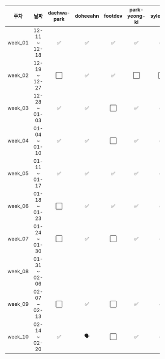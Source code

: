 |   주차    |      날짜       |  daehwa-park  |  doheeahn  |  footdev  |  park-yeong-ki  |  sylee723  |  Park-Jaehyeon98  |
|:-------:|:-------------:|:-------:|:---------:|:--------:|:------------:|:-----------:| :-----------:|
| week_01 | 12-11 ~ 12-18 |    ✅    |     ✅     |    ✅     |      ✅      |     ✅     |     ✅     |
| week_02 | 12-19 ~ 12-27 |    ⬜    |     ✅     |    ✅     |      ⬜      |     ⬜     |     ⬜     |
| week_03 | 12-28 ~ 01-03 |    ✅    |     ✅     |    ⬜     |      ✅      |     ✅     |     ✅     |
| week_04 | 01-04 ~ 01-10 |    ✅    |     ✅     |    ⬜     |      ✅      |     ✅     |     🎉     |
| week_05 | 01-11 ~ 01-17 |    ✅    |     ✅     |    ✅     |      ✅      |     ✅     |     🎉     |
| week_06 | 01-18 ~ 01-23 |    ⬜    |     ✅     |    ✅     |      ✅      |     ✅     |     🎉     |
| week_07 | 01-24 ~ 01-30 |    ⬜    |     ✅     |    ⬜     |      ✅      |     ✅     |     🎉     |
| week_08 | 01-31 ~ 02-06 |
| week_09 | 02-07 ~ 02-13 |    ⬜    |     ✅     |    ⬜     |      ✅      |     ✅     |     🎉     |
| week_10 | 02-14 ~ 02-20 |    ✅    |     🗣️     |    ⬜     |      ✅      |     ✅     |     🎉     |
